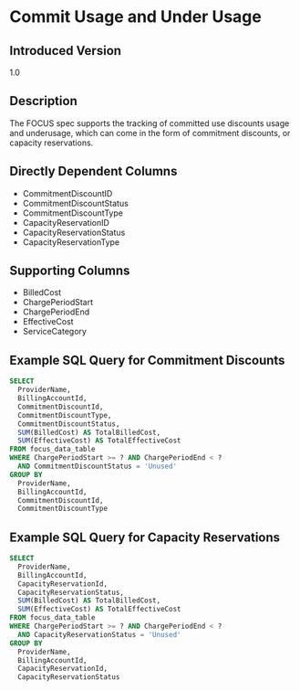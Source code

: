 # Commit Usage and Under Usage

## Introduced Version

1.0

## Description

The FOCUS spec supports the tracking of committed use discounts usage and underusage, which can come in the form of commitment discounts, or capacity reservations.

## Directly Dependent Columns

* CommitmentDiscountID
* CommitmentDiscountStatus
* CommitmentDiscountType
* CapacityReservationID
* CapacityReservationStatus
* CapacityReservationType

## Supporting Columns

* BilledCost
* ChargePeriodStart
* ChargePeriodEnd
* EffectiveCost
* ServiceCategory

## Example SQL Query for Commitment Discounts

```sql
SELECT
  ProviderName,
  BillingAccountId,
  CommitmentDiscountId,
  CommitmentDiscountType,
  CommitmentDiscountStatus,
  SUM(BilledCost) AS TotalBilledCost,
  SUM(EffectiveCost) AS TotalEffectiveCost
FROM focus_data_table
WHERE ChargePeriodStart >= ? AND ChargePeriodEnd < ?
  AND CommitmentDiscountStatus = 'Unused'
GROUP BY
  ProviderName,
  BillingAccountId,
  CommitmentDiscountId,
  CommitmentDiscountType
```

## Example SQL Query for Capacity Reservations

```sql
SELECT
  ProviderName,
  BillingAccountId,
  CapacityReservationId,
  CapacityReservationStatus,
  SUM(BilledCost) AS TotalBilledCost,
  SUM(EffectiveCost) AS TotalEffectiveCost
FROM focus_data_table
WHERE ChargePeriodStart >= ? AND ChargePeriodEnd < ?
  AND CapacityReservationStatus = 'Unused'
GROUP BY
  ProviderName,
  BillingAccountId,
  CapacityReservationId,
  CapacityReservationStatus
```
